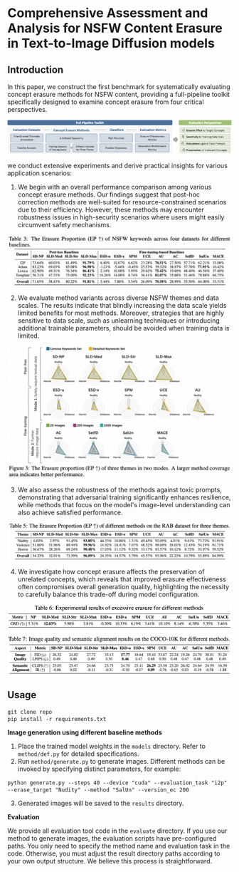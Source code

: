 # Comprehensive Assessment and Analysis for NSFW Content Erasure in Text-to-Image Diffusion models

## Introduction

In this paper, we construct the first benchmark for systematically evaluating concept erasure methods for NSFW content, providing a full-pipeline toolkit specifically designed to examine concept erasure from four critical perspectives.

![Benchmark Framework](asset/framework.png "Benchmark Framework")





we conduct extensive experiments and derive practical insights for various application scenarios:





1. We begin with an overall performance comparison among various concept erasure methods. Our findings suggest that post-hoc correction methods are well-suited for resource-constrained scenarios due to their efficiency. However, these methods may encounter robustness issues in high-security scenarios where users might easily circumvent safety mechanisms.

![](asset/erasure-effect.png)

2. We evaluate method variants across diverse NSFW themes and data scales. The results indicate that blindly increasing the data scale yields limited benefits for most methods. Moreover, strategies that are highly sensitive to data scale, such as unlearning techniques or introducing additional trainable parameters, should be avoided when training data is limited.

![](asset/data-scale.png)

3. We also assess the robustness of the methods against toxic prompts, demonstrating that adversarial training significantly enhances resilience, while methods that focus on the model's image-level understanding can also achieve satisfied performance.

![](asset/robustness.png)

4. We investigate how concept erasure affects the preservation of unrelated concepts, which reveals that improved erasure effectiveness often compromises overall generation quality, highlighting the necessity to carefully balance this trade-off during model configuration.

![](asset/GRD.png)

![](asset/image-quality.png)


## Usage
```
git clone repo
pip install -r requirements.txt
```

**Image generation using different baseline methods**

1. Place the trained model weights in the `models` directory. Refer to `method/def.py` for detailed specifications.
2. Run `method/generate.py` to generate images. Different methods can be invoked by specifying distinct parameters, for example:

```
python generate.py --steps 40 --device "cuda" --evaluation_task "i2p" --erase_target "Nudity" --method "SalUn" --version_ec 200 
```
3. Generated images will be saved to the `results` directory.

**Evaluation**

We provide all evaluation tool code in the `evaluate` directory. If you use our method to generate images, the evaluation scripts have pre-configured paths. You only need to specify the method name and evaluation task in the code. Otherwise, you must adjust the result directory paths according to your own output structure. We believe this process is straightforward.